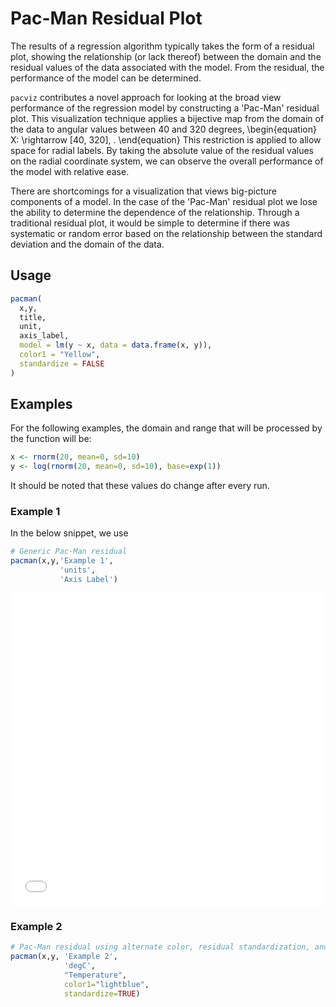 # Pac-Man Residual Plot
The results of a regression algorithm typically takes the form of a residual plot, showing the relationship (or lack thereof) between the domain and the residual values of the data associated with the model. From the residual, the performance of the model can be determined.

`pacviz` contributes a novel approach for looking at the broad view performance of the regression model by constructing a 'Pac-Man' residual plot. This visualization technique applies a bijective map from the domain of the data to angular values between 40 and 320 degrees,
\begin{equation}
X: \rightarrow [40, 320]\, .
\end{equation}
This restriction is applied to allow space for radial labels. By taking the absolute value of the residual values on the radial coordinate system, we can observe the overall performance of the model with relative ease.

There are shortcomings for a visualization that views big-picture components of a model. In the case of the 'Pac-Man' residual plot we lose the ability to determine the dependence of the relationship. Through a traditional residual plot, it would be simple to determine if there was systematic or random error based on the relationship between the standard deviation and the domain of the data.   

## Usage
```R
pacman(
  x,y,
  title,
  unit,
  axis_label,
  model = lm(y ~ x, data = data.frame(x, y)),
  color1 = "Yellow",
  standardize = FALSE
)
```
## Examples
For the following examples, the domain and range that will be processed by the
function will be:

```R
x <- rnorm(20, mean=0, sd=10)
y <- log(rnorm(20, mean=0, sd=10), base=exp(1))
```
It should be noted that these values do change after every run.

### Example 1
In the below snippet, we use

```R
# Generic Pac-Man residual
pacman(x,y,'Example 1',
           'units',
           'Axis Label')
```

<embed src="figures/fig1.pdf" toolbar="0" navpanes="0" scrollbar="0" width="100%" height="500px"></embed>

### Example 2
```R
# Pac-Man residual using alternate color, residual standardization, and temperature units
pacman(x,y, 'Example 2',
            'degC',
            "Temperature",
            color1="lightblue",
            standardize=TRUE)
```
